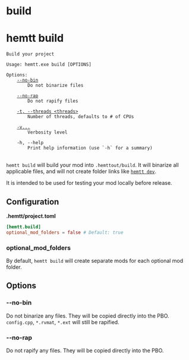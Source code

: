 # build

# hemtt build

<pre><code>Build your project

Usage: hemtt.exe build [OPTIONS]

Options:
    <a href="#--no-bin">--no-bin</a>
        Do not binarize files

    <a href="#--no-rapify">--no-rap</a>
        Do not rapify files

    <a href="commands.md#-t---threads">-t, --threads &lt;threads&gt;</a>
        Number of threads, defaults to # of CPUs

    <a href="commands.md#-v">-v...</a>
        Verbosity level

    -h, --help
        Print help information (use `-h` for a summary)
</code>
</pre>

`hemtt build` will build your mod into `.hemttout/build`. It will binarize all applicable files, and will not create folder links like [`hemtt dev`](dev.md).

It is intended to be used for testing your mod locally before release.

## Configuration

**.hemtt/project.toml**

```toml
[hemtt.build]
optional_mod_folders = false # Default: true
```

### optional_mod_folders

By default, `hemtt build` will create separate mods for each optional mod folder.

## Options

### --no-bin

Do not binarize any files. They will be copied directly into the PBO. `config.cpp`, `*.rvmat`, `*.ext` will still be rapified.

### --no-rap

Do not rapify any files. They will be copied directly into the PBO.

